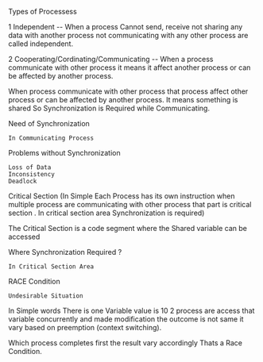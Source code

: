 
Types of Processess

1 Independent  --   When a process Cannot send, receive  not sharing any data with another process  not communicating with any other process are called independent.

2 Cooperating/Cordinating/Communicating --  When a process communicate with other process  it means it affect another process  or can be affected by another process.



When  process  communicate with  other process that process affect other process or can be affected by another process. It means something is shared So Synchronization is Required while Communicating.



Need of Synchronization

    In Communicating Process

Problems without Synchronization

    Loss of Data
    Inconsistency
    Deadlock




Critical Section  (In Simple  Each Process has its  own instruction  when multiple process are communicating with other process that part is critical section . In critical section area Synchronization is required)

 The Critical Section is a code segment where the Shared variable can be accessed



Where Synchronization Required ?

    In Critical Section Area


RACE Condition

    Undesirable Situation

In Simple words There is one Variable  value is 10   2 process are access that variable concurrently   and made modification  the outcome is not same it vary based on preemption (context switching).

Which process completes first the result vary accordingly Thats a Race Condition.